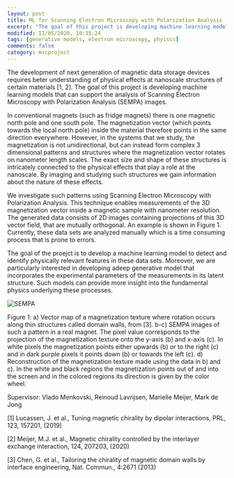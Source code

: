 ```yaml
---
layout: post
title: ML for Scanning Electron Microscopy with Polarization Analysis 
excerpt: "The goal of this project is developing machine learning models that can support the analysis of Scanning Electron Microscopy with Polarization Analysis (SEMPA) images."
modified: 11/05/2020, 10:35:24
tags: [generative models, electron microscopy, phyiscs]
comments: false
category: mscproject
---
```


The development of next generation of magnetic data storage devices requires beter understanding of physical effects at nanoscale structures of certain materials [1, 2]. The goal of this project is developing machine learning models that can support the analysis of Scanning Electron Microscopy with Polarization Analysis (SEMPA) images.  

In conventional magnets (such as fridge magnets) there is one magnetic north pole and one south pole. The magnetization vector (which points towards the local north pole) inside the material therefore points in the same direction everywhere. However, in the systems that we study, the magnetization is not unidirectional, but can instead form complex 3 dimensional patterns and structures where the magnetization vector rotates on nanometer length scales. The exact size and shape of these structures is intricately connected to the physical effects that play a role at the nanoscale.  By imaging and studying such structures we gain information about the nature of these effects. 

We investigate such patterns using Scanning Electron Microscopy with Polarization Analysis. This technique enables measurements of the 3D magnetization vector inside a magnetic sample with nanometer resolution. The generated data consists of 2D images containing projections of this 3D vector field, that are mutually orthogonal. An example is shown in Figure 1. Currently, these data sets are analyzed manually which is a time consuming process that is prone to errors. 

The goal of the proejct is to develop a machine learning model to detect and identify physically relevant features in these data sets. Moreover, we are particularly interested in developing adeep generative model that incorporates the experimental parameters of the measurements in its latent structure. Such models can provide more insight into the fundamental physics underlying these processes.
 
![SEMPA](../../images/posts/nano-mat.png)

Figure 1: a) Vector map of a magnetization texture where rotation occurs along thin structures called domain walls, from [3]. b-c) SEMPA images of such a pattern in a real magnet. The pixel value corresponds to the projection of the magnetization texture onto the y-axis (b) and x-axis (c). In white pixels the magnetization points either upwards (b) or to the right (c) and in dark purple pixels it points down (b) or towards the left (c). d) Reconstruction of the magnetization texture made using the data in b) and c). In the white and black regions the magnetization points out of and into the screen and in the colored regions its direction is given by the color wheel. 


Supervisor: Vlado Menkovski, Reinoud Lavrijsen, Marielle Meijer, Mark de Jong


[1] Lucassen, J. et al., Tuning magnetic chirality by dipolar interactions, PRL, 123, 157201, (2019)

[2] Meijer, M.J. et al., Magnetic chirality controlled by the interlayer exchange interaction, 124, 207203, (2020)

[3] Chen, G. et al., Tailoring the chirality of magnetic domain walls by interface engineering, Nat. Commun., 4:2671 (2013)



